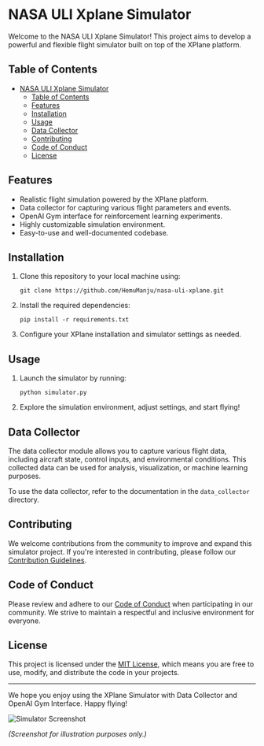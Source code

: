 # NASA ULI Xplane Simulator

<!-- ![Simulator Banner](simulator_banner.jpg) -->

Welcome to the NASA ULI Xplane Simulator! This project aims to develop a powerful and flexible flight simulator built on top of the XPlane platform.


## Table of Contents

- [NASA ULI Xplane Simulator](#nasa-uli-xplane-simulator)
  - [Table of Contents](#table-of-contents)
  - [Features](#features)
  - [Installation](#installation)
  - [Usage](#usage)
  - [Data Collector](#data-collector)
  - [Contributing](#contributing)
  - [Code of Conduct](#code-of-conduct)
  - [License](#license)

## Features

- Realistic flight simulation powered by the XPlane platform.
- Data collector for capturing various flight parameters and events.
- OpenAI Gym interface for reinforcement learning experiments.
- Highly customizable simulation environment.
- Easy-to-use and well-documented codebase.

## Installation

1. Clone this repository to your local machine using:

   ```
   git clone https://github.com/HemuManju/nasa-uli-xplane.git

   ```

2. Install the required dependencies:

   ```
   pip install -r requirements.txt
   ```

3. Configure your XPlane installation and simulator settings as needed.

## Usage

1. Launch the simulator by running:

   ```
   python simulator.py
   ```

2. Explore the simulation environment, adjust settings, and start flying!

## Data Collector

The data collector module allows you to capture various flight data, including aircraft state, control inputs, and environmental conditions. This collected data can be used for analysis, visualization, or machine learning purposes.

To use the data collector, refer to the documentation in the `data_collector` directory.


## Contributing

We welcome contributions from the community to improve and expand this simulator project. If you're interested in contributing, please follow our [Contribution Guidelines](CONTRIBUTING.md).

## Code of Conduct

Please review and adhere to our [Code of Conduct](CODE_OF_CONDUCT.md) when participating in our community. We strive to maintain a respectful and inclusive environment for everyone.

## License

This project is licensed under the [MIT License](LICENSE), which means you are free to use, modify, and distribute the code in your projects.

---

We hope you enjoy using the XPlane Simulator with Data Collector and OpenAI Gym Interface. Happy flying!

![Simulator Screenshot](simulator_screenshot.jpg)

*(Screenshot for illustration purposes only.)*
